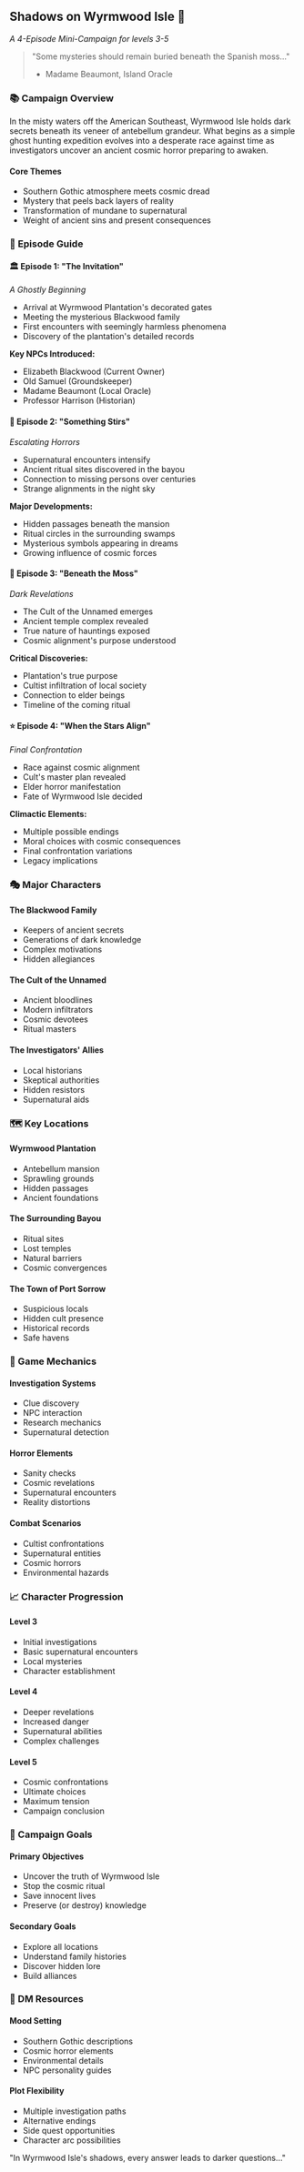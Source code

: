 ## Shadows on Wyrmwood Isle 🌿
*A 4-Episode Mini-Campaign for levels 3-5*

> "Some mysteries should remain buried beneath the Spanish moss..." 
> - Madame Beaumont, Island Oracle

### 📚 Campaign Overview

In the misty waters off the American Southeast, Wyrmwood Isle holds dark secrets beneath its veneer of antebellum grandeur. What begins as a simple ghost hunting expedition evolves into a desperate race against time as investigators uncover an ancient cosmic horror preparing to awaken.

#### Core Themes
- Southern Gothic atmosphere meets cosmic dread
- Mystery that peels back layers of reality
- Transformation of mundane to supernatural
- Weight of ancient sins and present consequences

### 📖 Episode Guide

#### 🏛️ Episode 1: "The Invitation"
*A Ghostly Beginning*
- Arrival at Wyrmwood Plantation's decorated gates
- Meeting the mysterious Blackwood family
- First encounters with seemingly harmless phenomena
- Discovery of the plantation's detailed records

**Key NPCs Introduced:**
- Elizabeth Blackwood (Current Owner)
- Old Samuel (Groundskeeper)
- Madame Beaumont (Local Oracle)
- Professor Harrison (Historian)

#### 👻 Episode 2: "Something Stirs"
*Escalating Horrors*
- Supernatural encounters intensify
- Ancient ritual sites discovered in the bayou
- Connection to missing persons over centuries
- Strange alignments in the night sky

**Major Developments:**
- Hidden passages beneath the mansion
- Ritual circles in the surrounding swamps
- Mysterious symbols appearing in dreams
- Growing influence of cosmic forces

#### 🌙 Episode 3: "Beneath the Moss"
*Dark Revelations*
- The Cult of the Unnamed emerges
- Ancient temple complex revealed
- True nature of hauntings exposed
- Cosmic alignment's purpose understood

**Critical Discoveries:**
- Plantation's true purpose
- Cultist infiltration of local society
- Connection to elder beings
- Timeline of the coming ritual

#### ⭐ Episode 4: "When the Stars Align"
*Final Confrontation*
- Race against cosmic alignment
- Cult's master plan revealed
- Elder horror manifestation
- Fate of Wyrmwood Isle decided

**Climactic Elements:**
- Multiple possible endings
- Moral choices with cosmic consequences
- Final confrontation variations
- Legacy implications

### 🎭 Major Characters

#### The Blackwood Family
- Keepers of ancient secrets
- Generations of dark knowledge
- Complex motivations
- Hidden allegiances

#### The Cult of the Unnamed
- Ancient bloodlines
- Modern infiltrators
- Cosmic devotees
- Ritual masters

#### The Investigators' Allies
- Local historians
- Skeptical authorities
- Hidden resistors
- Supernatural aids

### 🗺️ Key Locations

#### Wyrmwood Plantation
- Antebellum mansion
- Sprawling grounds
- Hidden passages
- Ancient foundations

#### The Surrounding Bayou
- Ritual sites
- Lost temples
- Natural barriers
- Cosmic convergences

#### The Town of Port Sorrow
- Suspicious locals
- Hidden cult presence
- Historical records
- Safe havens

### 🎲 Game Mechanics

#### Investigation Systems
- Clue discovery
- NPC interaction
- Research mechanics
- Supernatural detection

#### Horror Elements
- Sanity checks
- Cosmic revelations
- Supernatural encounters
- Reality distortions

#### Combat Scenarios
- Cultist confrontations
- Supernatural entities
- Cosmic horrors
- Environmental hazards

### 📈 Character Progression

#### Level 3
- Initial investigations
- Basic supernatural encounters
- Local mysteries
- Character establishment

#### Level 4
- Deeper revelations
- Increased danger
- Supernatural abilities
- Complex challenges

#### Level 5
- Cosmic confrontations
- Ultimate choices
- Maximum tension
- Campaign conclusion

### 🎯 Campaign Goals

#### Primary Objectives
- Uncover the truth of Wyrmwood Isle
- Stop the cosmic ritual
- Save innocent lives
- Preserve (or destroy) knowledge

#### Secondary Goals
- Explore all locations
- Understand family histories
- Discover hidden lore
- Build alliances

### 📝 DM Resources

#### Mood Setting
- Southern Gothic descriptions
- Cosmic horror elements
- Environmental details
- NPC personality guides

#### Plot Flexibility
- Multiple investigation paths
- Alternative endings
- Side quest opportunities
- Character arc possibilities

"In Wyrmwood Isle's shadows, every answer leads to darker questions..."
